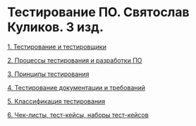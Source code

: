 # Тестирование ПО. Святослав Куликов. 3 изд.

[1. Тестирование и тестировщики](%D0%A2%D0%B5%D1%81%D1%82%D0%B8%D1%80%D0%BE%D0%B2%D0%B0%D0%BD%D0%B8%D0%B5%20%D0%9F%D0%9E%20%D0%A1%D0%B2%D1%8F%D1%82%D0%BE%D1%81%D0%BB%D0%B0%D0%B2%20%D0%9A%D1%83%D0%BB%D0%B8%D0%BA%D0%BE%D0%B2%203%20%D0%B8%D0%B7%D0%B4%2016a1dd2d7a1e806097aed5f0e6f01971/1%20%D0%A2%D0%B5%D1%81%D1%82%D0%B8%D1%80%D0%BE%D0%B2%D0%B0%D0%BD%D0%B8%D0%B5%20%D0%B8%20%D1%82%D0%B5%D1%81%D1%82%D0%B8%D1%80%D0%BE%D0%B2%D1%89%D0%B8%D0%BA%D0%B8%2016a1dd2d7a1e80dfa92bcb3006fe250e.md)

[2. Процессы тестирования и разработки ПО](%D0%A2%D0%B5%D1%81%D1%82%D0%B8%D1%80%D0%BE%D0%B2%D0%B0%D0%BD%D0%B8%D0%B5%20%D0%9F%D0%9E%20%D0%A1%D0%B2%D1%8F%D1%82%D0%BE%D1%81%D0%BB%D0%B0%D0%B2%20%D0%9A%D1%83%D0%BB%D0%B8%D0%BA%D0%BE%D0%B2%203%20%D0%B8%D0%B7%D0%B4%2016a1dd2d7a1e806097aed5f0e6f01971/2%20%D0%9F%D1%80%D0%BE%D1%86%D0%B5%D1%81%D1%81%D1%8B%20%D1%82%D0%B5%D1%81%D1%82%D0%B8%D1%80%D0%BE%D0%B2%D0%B0%D0%BD%D0%B8%D1%8F%20%D0%B8%20%D1%80%D0%B0%D0%B7%D1%80%D0%B0%D0%B1%D0%BE%D1%82%D0%BA%D0%B8%20%D0%9F%D0%9E%2016a1dd2d7a1e800a9f4cf85050a7f7c5.md)

[3. Принципы тестирования](%D0%A2%D0%B5%D1%81%D1%82%D0%B8%D1%80%D0%BE%D0%B2%D0%B0%D0%BD%D0%B8%D0%B5%20%D0%9F%D0%9E%20%D0%A1%D0%B2%D1%8F%D1%82%D0%BE%D1%81%D0%BB%D0%B0%D0%B2%20%D0%9A%D1%83%D0%BB%D0%B8%D0%BA%D0%BE%D0%B2%203%20%D0%B8%D0%B7%D0%B4%2016a1dd2d7a1e806097aed5f0e6f01971/3%20%D0%9F%D1%80%D0%B8%D0%BD%D1%86%D0%B8%D0%BF%D1%8B%20%D1%82%D0%B5%D1%81%D1%82%D0%B8%D1%80%D0%BE%D0%B2%D0%B0%D0%BD%D0%B8%D1%8F%2016a1dd2d7a1e809d9271ca51c4b093ea.md)

[4. Тестирование документации и требований](%D0%A2%D0%B5%D1%81%D1%82%D0%B8%D1%80%D0%BE%D0%B2%D0%B0%D0%BD%D0%B8%D0%B5%20%D0%9F%D0%9E%20%D0%A1%D0%B2%D1%8F%D1%82%D0%BE%D1%81%D0%BB%D0%B0%D0%B2%20%D0%9A%D1%83%D0%BB%D0%B8%D0%BA%D0%BE%D0%B2%203%20%D0%B8%D0%B7%D0%B4%2016a1dd2d7a1e806097aed5f0e6f01971/4%20%D0%A2%D0%B5%D1%81%D1%82%D0%B8%D1%80%D0%BE%D0%B2%D0%B0%D0%BD%D0%B8%D0%B5%20%D0%B4%D0%BE%D0%BA%D1%83%D0%BC%D0%B5%D0%BD%D1%82%D0%B0%D1%86%D0%B8%D0%B8%20%D0%B8%20%D1%82%D1%80%D0%B5%D0%B1%D0%BE%D0%B2%D0%B0%D0%BD%D0%B8%D0%B8%CC%86%2016a1dd2d7a1e8019aa78d2f074c8685d.md)

[5. Классификация тестирования](%D0%A2%D0%B5%D1%81%D1%82%D0%B8%D1%80%D0%BE%D0%B2%D0%B0%D0%BD%D0%B8%D0%B5%20%D0%9F%D0%9E%20%D0%A1%D0%B2%D1%8F%D1%82%D0%BE%D1%81%D0%BB%D0%B0%D0%B2%20%D0%9A%D1%83%D0%BB%D0%B8%D0%BA%D0%BE%D0%B2%203%20%D0%B8%D0%B7%D0%B4%2016a1dd2d7a1e806097aed5f0e6f01971/5%20%D0%9A%D0%BB%D0%B0%D1%81%D1%81%D0%B8%D1%84%D0%B8%D0%BA%D0%B0%D1%86%D0%B8%D1%8F%20%D1%82%D0%B5%D1%81%D1%82%D0%B8%D1%80%D0%BE%D0%B2%D0%B0%D0%BD%D0%B8%D1%8F%2016a1dd2d7a1e8007b357f0196b881c11.md)

[6. Чек-листы, тест-кейсы, наборы тест-кейсов](%D0%A2%D0%B5%D1%81%D1%82%D0%B8%D1%80%D0%BE%D0%B2%D0%B0%D0%BD%D0%B8%D0%B5%20%D0%9F%D0%9E%20%D0%A1%D0%B2%D1%8F%D1%82%D0%BE%D1%81%D0%BB%D0%B0%D0%B2%20%D0%9A%D1%83%D0%BB%D0%B8%D0%BA%D0%BE%D0%B2%203%20%D0%B8%D0%B7%D0%B4%2016a1dd2d7a1e806097aed5f0e6f01971/6%20%D0%A7%D0%B5%D0%BA-%D0%BB%D0%B8%D1%81%D1%82%D1%8B,%20%D1%82%D0%B5%D1%81%D1%82-%D0%BA%D0%B5%D0%B8%CC%86%D1%81%D1%8B,%20%D0%BD%D0%B0%D0%B1%D0%BE%D1%80%D1%8B%20%D1%82%D0%B5%D1%81%D1%82-%D0%BA%D0%B5%D0%B8%CC%86%D1%81%D0%BE%D0%B2%2016e1dd2d7a1e8085ab49cd3b125b9a6a.md)